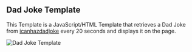 ## Dad Joke Template

This Template is a JavaScript/HTML Template that retrieves a Dad Joke from
[icanhazdadjoke](https://icanhazdadjoke.com/) every 20 seconds and displays it on the page.

![Dad Joke Template](../../docs/assets/img/dad-joke-app.png)